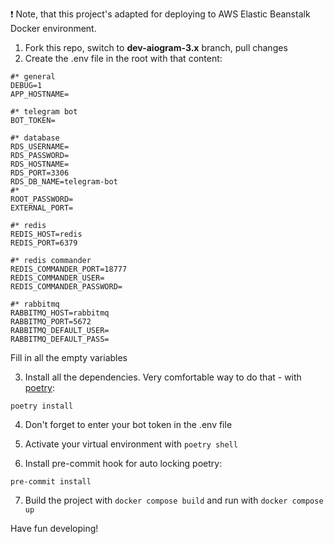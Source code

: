 :exclamation: Note, that this project's adapted for deploying to AWS Elastic Beanstalk Docker environment.
1. Fork this repo, switch to **dev-aiogram-3.x** branch, pull changes
2. Create the .env file in the root with that content:

```
#* general
DEBUG=1
APP_HOSTNAME=

#* telegram bot
BOT_TOKEN=

#* database
RDS_USERNAME=
RDS_PASSWORD=
RDS_HOSTNAME=
RDS_PORT=3306
RDS_DB_NAME=telegram-bot
#*
ROOT_PASSWORD=
EXTERNAL_PORT=

#* redis
REDIS_HOST=redis
REDIS_PORT=6379

#* redis commander
REDIS_COMMANDER_PORT=18777
REDIS_COMMANDER_USER=
REDIS_COMMANDER_PASSWORD=

#* rabbitmq
RABBITMQ_HOST=rabbitmq
RABBITMQ_PORT=5672
RABBITMQ_DEFAULT_USER=
RABBITMQ_DEFAULT_PASS=
```
Fill in all the empty variables

3. Install all the dependencies. Very comfortable way to do that - with [poetry](https://python-poetry.org/docs/):

```
poetry install
```

4. Don't forget to enter your bot token in the .env file

5. Activate your virtual environment with `poetry shell`

6. Install pre-commit hook for auto locking poetry:

```
pre-commit install
```

7. Build the project with `docker compose build` and run with `docker compose up`

Have fun developing!
